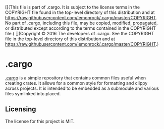 [](This file is part of .cargo. It is subject to the license terms in the COPYRIGHT file found in the top-level directory of this distribution and at https://raw.githubusercontent.com/lemonrock/.cargo/master/COPYRIGHT. No part of .cargo, including this file, may be copied, modified, propagated, or distributed except according to the terms contained in the COPYRIGHT file.)
[](Copyright © 2016 The developers of .cargo. See the COPYRIGHT file in the top-level directory of this distribution and at https://raw.githubusercontent.com/lemonrock/.cargo/master/COPYRIGHT.)

# .cargo

[.cargo] is a simple repository that contains common files useful when creating crates. It allows for a common style for formatting and clippy across projects. It is intended to be embedded as a submodule and various files symlinked into placed.


## Licensing

The license for this project is MIT.

[.cargo]: https://github.com/lemonrock/.cargo ".cargo GitHub page"
